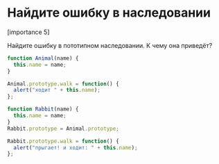 # Найдите ошибку в наследовании

[importance 5]

Найдите ошибку в пототипном наследовании. К чему она приведёт?

```js
function Animal(name) {
  this.name = name;
}

Animal.prototype.walk = function() { 
  alert("ходит " + this.name);
};

function Rabbit(name) {
  this.name = name;
}
Rabbit.prototype = Animal.prototype;

Rabbit.prototype.walk = function() { 
  alert("прыгает! и ходит: " + this.name);
};
```

